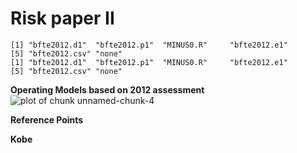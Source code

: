 Risk paper II
========================================================









```
[1] "bfte2012.d1"  "bfte2012.p1"  "MINUS0.R"     "bfte2012.e1" 
[5] "bfte2012.csv" "none"        
[1] "bfte2012.d1"  "bfte2012.p1"  "MINUS0.R"     "bfte2012.e1" 
[5] "bfte2012.csv" "none"        
```



**Operating Models based on 2012 assessment**
![plot of chunk unnamed-chunk-4](../figs/omunnamed-chunk-4.png) 


**Reference Points**



**Kobe**



